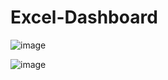 # Excel-Dashboard


![image](https://github.com/user-attachments/assets/584b8208-ac9c-4d20-8344-f89346bb28b7)





![image](https://github.com/user-attachments/assets/39de2508-a94e-45ff-9464-045aa45feda7)

